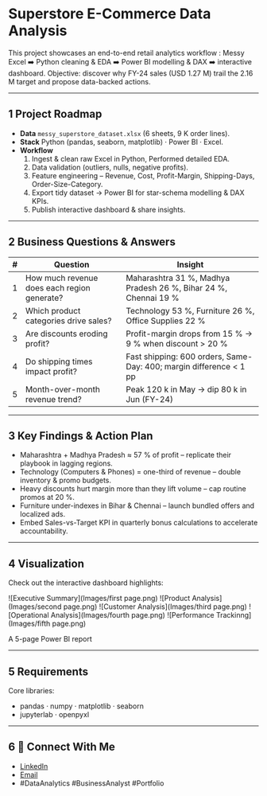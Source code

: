 # Superstore E-Commerce Data Analysis

This project showcases an end-to-end retail analytics workflow :
Messy Excel ➡️ Python cleaning & EDA ➡️ Power BI modelling & DAX ➡️ interactive dashboard. 
Objective: discover why FY-24 sales (USD 1.27 M) trail the 2.16 M target and propose data-backed actions.

---
## 1  Project Roadmap
- **Data**   `messy_superstore_dataset.xlsx` (6 sheets, 9 K order lines).
- **Stack**  Python (pandas, seaborn, matplotlib) · Power BI · Excel.
- **Workflow**  
  1. Ingest & clean raw Excel in Python, Performed detailed EDA.  
  2. Data validation (outliers, nulls, negative profits).  
  3. Feature engineering – Revenue, Cost, Profit-Margin, Shipping-Days, Order-Size-Category.  
  4. Export tidy dataset → Power BI for star-schema modelling & DAX KPIs.  
  5. Publish interactive dashboard & share insights.

---

## 2  Business Questions & Answers

| # | Question | Insight |
|---|-----------|---------|
| 1 | How much revenue does each region generate? | Maharashtra 31 %, Madhya Pradesh 26 %, Bihar 24 %, Chennai 19 % |
| 2 | Which product categories drive sales? | Technology 53 %, Furniture 26 %, Office Supplies 22 % |
| 3 | Are discounts eroding profit? | Profit-margin drops from 15 % → 9 % when discount > 20 % |
| 4 | Do shipping times impact profit? | Fast shipping: 600 orders, Same-Day: 400; margin difference < 1 pp |
| 5 | Month-over-month revenue trend? | Peak 120 k in May → dip 80 k in Jun (FY-24) |

---
## 3  Key Findings & Action Plan

- Maharashtra + Madhya Pradesh ≈ 57 % of profit – replicate their playbook in lagging regions.
- Technology (Computers & Phones) = one-third of revenue – double inventory & promo budgets.
- Heavy discounts hurt margin more than they lift volume – cap routine promos at 20 %.
- Furniture under-indexes in Bihar & Chennai – launch bundled offers and localized ads.
- Embed Sales-vs-Target KPI in quarterly bonus calculations to accelerate accountability.

---
## 4  Visualization
Check out the interactive dashboard highlights:

![Executive Summary](Images/first page.png)
![Product Analysis](Images/second page.png)
![Customer Analysis](Images/third page.png)
![Operational Analysis](Images/fourth page.png)
![Performance Trackinng](Images/fifth page.png)

A 5-page Power BI report

---
## 5  Requirements

Core libraries:
- pandas · numpy · matplotlib · seaborn
- jupyterlab · openpyxl 

---

## 6 📩 Connect With Me
- [LinkedIn](https://www.linkedin.com/in/mayank-bisht-322051234/)
- [Email](mayankbisht9891@gmail.com)
- #DataAnalytics #BusinessAnalyst #Portfolio
